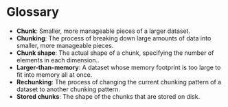 # Glossary

- **Chunk**: Smaller, more manageable pieces of a larger dataset.
- **Chunking**: The process of breaking down large amounts of data into smaller, more manageable pieces.
- **Chunk shape**: The actual shape of a chunk, specifying the number of elements in each dimension..
- **Larger-than-memory**: A dataset whose memory footprint is too large to fit into memory all at once.
- **Rechunking**: The process of changing the current chunking pattern of a dataset to another chunking pattern.
- **Stored chunks**: The shape of the chunks that are stored on disk.